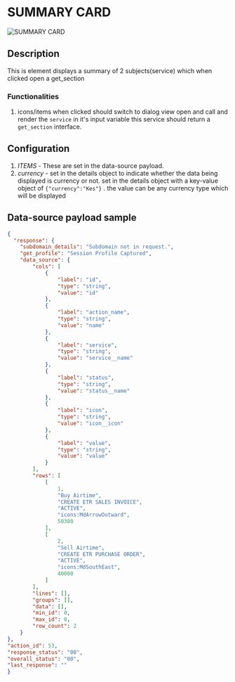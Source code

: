 # SUMMARY CARD

![SUMMARY CARD](https://i.postimg.cc/SsQwjqVZ/Screenshot-2024-09-25-150255.png)

## Description

This is element displays a summary of 2 subjects(service) which when clicked open a get_section

### Functionalities

1. icons/items when clicked should switch to dialog view open and call and render the `service` in it's input variable
this service should return a `get_section` interface.

## Configuration

1. *ITEMS* - These are set in the data-source payload.
2. *currency* - set in the details object to indicate whether the data being displayed is currency or not. set in the details object with a key-value object of `{"currency":"Kes"}` . the value can be any currency type which will be displayed

## Data-source payload sample

``` json
{
  "response": {
    "subdomain_details": "Subdomain not in request.",
    "get_profile": "Session Profile Captured",
    "data_source": {
        "cols": [
            {
                "label": "id",
                "type": "string",
                "value": "id"
            },
            {
                "label": "action_name",
                "type": "string",
                "value": "name"
            },
            {
                "label": "service",
                "type": "string",
                "value": "service__name"
            },
            {
                "label": "status",
                "type": "string",
                "value": "status__name"
            },
            {
                "label": "icon",
                "type": "string",
                "value": "icon__icon"
            },
            {
                "label": "value",
                "type": "string",
                "value": "value"
            }
        ],
        "rows": [
            [
                1,
                "Buy Airtime",
                "CREATE ETR SALES INVOICE",
                "ACTIVE",
                "icons:MdArrowOutward",
                50300
            ],
            [
                2,
                "Sell Airtime",
                "CREATE ETR PURCHASE ORDER",
                "ACTIVE",
                "icons:MdSouthEast",
                40000
            ]
        ],
        "lines": [],
        "groups": [],
        "data": [],
        "min_id": 0,
        "max_id": 0,
        "row_count": 2
    }
},
"action_id": 53,
"response_status": "00",
"overall_status": "00",
"last_response": ""
}
```
